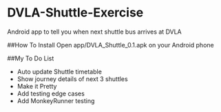 # DVLA-Shuttle-Exercise
Android app to tell you when next shuttle bus arrives at DVLA

##How To Install
Open app/DVLA_Shuttle_0.1.apk on your Android phone

##My To Do List
* Auto update Shuttle timetable
* Show journey details of next 3 shuttles
* Make it Pretty
* Add testing edge cases
* Add MonkeyRunner testing
